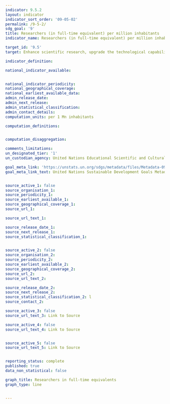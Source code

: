 ```yaml
---
indicator: 9.5.2
layout: indicator
indicator_sort_order: '09-05-02'
permalink: /9-5-2/
sdg_goal: '9'
title: Researchers (in full-time equivalent) per million inhabitants
indicator_name: Researchers (in full-time equivalent) per million inhabitants

target_id: '9.5'
target: Enhance scientific research, upgrade the technological capabilities of industrialsectors in all countries, in particular developing countries, including, by 2030, encouraging innovation and substantially increasing the number of research and development workers per 1 million people and public and private research and development spending

indicator_definition:

national_indicator_available:


national_indicator_periodicity:
national_geographical_coverage:
national_earliest_available_data:
admin_release_date:
admin_next_release:
admin_statistical_classification:
admin_contact_details:
computation_units: per 1 Mn inhabitants

computation_definitions:


computation_disaggregation:

comments_limitations:
un_designated_tier: '1'
un_custodian_agency: United Nations Educational Scientific and Cultural Organization (UNESCO)

goal_meta_link: 'https://unstats.un.org/sdgs/metadata/files/Metadata-09-05-02.pdf'
goal_meta_link_text: United Nations Sustainable Development Goals Metadata


source_active_1: false
source_organisation_1:
source_periodicity_1:
source_earliest_available_1:
source_geographical_coverage_1:
source_url_1:

source_url_text_1:

source_release_date_1:
source_next_release_1:
source_statistical_classification_1:


source_active_2: false
source_organisation_2:
source_periodicity_2:
source_earliest_available_2:
source_geographical_coverage_2:
source_url_2:
source_url_text_2:

source_release_date_2:
source_next_release_2:
source_statistical_classification_2: l
source_contact_2:

source_active_3: false
source_url_text_3: Link to Source

source_active_4: false
source_url_text_4: Link to Source


source_active_5: false
source_url_text_5: Link to Source


reporting_status: complete
published: true
data_non_statistical: false

graph_title: Researchers in full-time equivalents
graph_type: line


---
```

